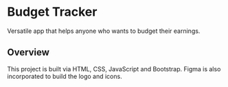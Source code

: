 # Budget Tracker
Versatile app that helps anyone who wants to budget their earnings.

## Overview
This project is built via HTML, CSS, JavaScript and Bootstrap. Figma is also incorporated to build the logo and icons.